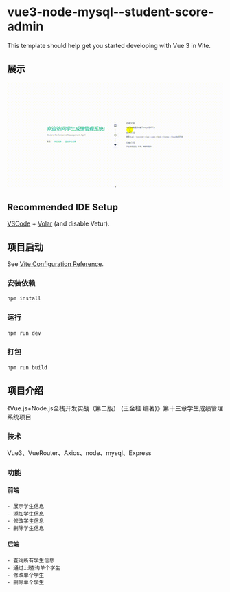 # vue3-node-mysql--student-score-admin

This template should help get you started developing with Vue 3 in Vite.

## 展示

<img src="./src/assets/展示.gif">

## Recommended IDE Setup

[VSCode](https://code.visualstudio.com/) + [Volar](https://marketplace.visualstudio.com/items?itemName=Vue.volar) (and disable Vetur).

## 项目启动

See [Vite Configuration Reference](https://vite.dev/config/).

### 安装依赖

```sh
npm install
```

### 运行

```sh
npm run dev
```

### 打包

```sh
npm run build
```

## 项目介绍

《Vue.js+Node.js全栈开发实战（第二版） (王金柱 编著)》第十三章学生成绩管理系统项目

### 技术

Vue3、VueRouter、Axios、node、mysql、Express

### 功能

#### 前端
    - 展示学生信息
    - 添加学生信息
    - 修改学生信息
    - 删除学生信息
#### 后端
    - 查询所有学生信息
    - 通过id查询单个学生
    - 修改单个学生
    - 删除单个学生